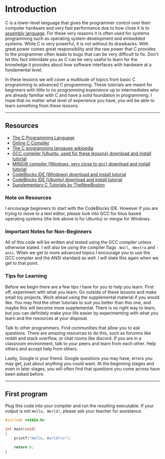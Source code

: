 # Introduction

C is a lower-level language that gives the programmer control over their computer hardware and very fast performance due to how close it is to [assembly language](https://en.wikipedia.org/wiki/Assembly_language). For these very reasons it is often used for systems programming such as operating system development and embedded systems. While C is very powerful, it is not without its drawbacks. With great power comes great responsibility and the raw power that C provides to the programmer often leads to bugs that can be very difficult to fix. Don't let this fact intimidate you as C can be very useful to learn for the knowledge it provides about how software interfaces with hardware at a fundamental level.

In these lessons we will cover a multitude of topics from basic C programming to advanced C programming. These tutorials are meant for beginners with little to no programming experience up to intermediates who are already familiar with C and have a solid foundation in programming. I hope that no matter what level of experience you have, you will be able to learn something from these lessons.

---

## Resources

* [The C Programming Language](http://cslabcms.nju.edu.cn/problem_solving/images/c/cc/The_C_Programming_Language_%282nd_Edition_Ritchie_Kernighan%29.pdf)
* [Online C Compiler](https://www.onlinegdb.com/online_c_compiler)
* [The C programming langauge wikipedia](https://en.wikipedia.org/wiki/C_(programming_language))
* [GCC compiler (Ubuntu, used for these lessons) download and install tutorial](https://www.youtube.com/watch?v=oLjN6jAg-sY&ab_channel=ProgrammingKnowledge2)
* [MINGW compiler (Windows, very close to gcc) download and install tutorial](https://www.youtube.com/watch?v=WWTocqPrzMk&ab_channel=GeekyScript)
* [CodeBlocks IDE (Windows) download and install tutorial](https://www.youtube.com/watch?v=GWJqsmitR2I&ab_channel=LearningLad)
* [CodeBlocks IDE (Ubuntu) download and install tutorial](https://www.youtube.com/watch?v=fixgxDb6wK0&ab_channel=KrishnaOjha)
* [Supplementary C Tutorials by TheNewBoston](https://www.youtube.com/watch?v=2NWeucMKrLI&list=PL6gx4Cwl9DGAKIXv8Yr6nhGJ9Vlcjyymq&ab_channel=thenewboston)

### Note on Resources

I encourage beginners to start with the CodeBlocks IDE. However if you are trying to move to a text editor, please look into GCC for linux based operating systems (the link above is for Ubuntu) or mingw for Windows.

### Important Notes for Non-Beginners

All of this code will be written and tested using the GCC compiler unless otherwise stated. I will also be using the compiler flags `-Wall`, `-Wextra` and `-ansi`. When we get to more advanced topics I encourage you to use the GCC compiler and the ANSI standard as well. I will state this again when we get to that point.

### Tips for Learning

Before we begin there are a few tips I have for you to help you learn. First off, experiment with what you learn. Go outside of these lessons and make small toy projects. Work ahead using the supplemental material if you would like. You may find the other tutorials to suit you better than this one, and maybe this will become more supplemental. There is no right way to learn, but you can definitely make your life easier by experimenting with what you learn and the resources at your disposal.

Talk to other programmers. Find communities that allow you to ask questions. There are amazing resources to do this, such as forumns like reddit and stack overflow, or chat rooms like discord. If you are in a classroom environment, talk to your peers and learn from each other. Help others and accept help from others.

Lastly, Google is your friend. Google questions you may have, errors you may get, just about anything you could want. At the beginning stages and even in later stages, you will often find that questions you come across have been asked before.

---

## First program

Plug this code into your compiler and run the resulting executable. If your output is not `Hello, World!`, please ask your teacher for assistance.

```c
#include <stdio.h>

int main(void)
{
    printf("Hello, World!\n");

    return 0;
}

```
